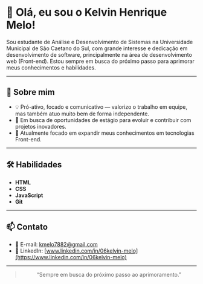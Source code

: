 # 👋 Olá, eu sou o Kelvin Henrique Melo!

Sou estudante de Análise e Desenvolvimento de Sistemas na Universidade Municipal de São Caetano do Sul, com grande interesse e dedicação em desenvolvimento de software, principalmente na área de desenvolvimento web (Front-end). Estou sempre em busca do próximo passo para aprimorar meus conhecimentos e habilidades.

---

## 🚀 Sobre mim

- 💡 Pró-ativo, focado e comunicativo — valorizo o trabalho em equipe, mas também atuo muito bem de forma independente.
- 🎯 Em busca de oportunidades de estágio para evoluir e contribuir com projetos inovadores.
- 🌱 Atualmente focado em expandir meus conhecimentos em tecnologias Front-end.

---

## 🛠️ Habilidades

- **HTML**
- **CSS**
- **JavaScript**
- **Git**

---

## 📫 Contato

- 📧 E-mail: [kmelo7882@gmail.com](mailto:kmelo7882@gmail.com)
- 💼 LinkedIn: [www.linkedin.com/in/06kelvin-melo](https://www.linkedin.com/in/06kelvin-melo)

---

<div align="center">

> “Sempre em busca do próximo passo ao aprimoramento.”

</div>

